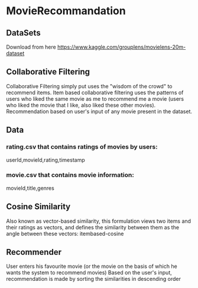 # MovieRecommandation
 
## DataSets
Download from here https://www.kaggle.com/grouplens/movielens-20m-dataset

## Collaborative Filtering
Collaborative Filtering simply put uses the "wisdom of the crowd" to recommend items.
Item based collaborative filtering uses the patterns of users who liked the same movie as me to recommend me a movie (users who liked the movie that I like, also liked these other movies).
Recommendation based on user's input of any movie present in the dataset.

## Data
### rating.csv that contains ratings of movies by users:
userId,movieId,rating,timestamp
### movie.csv that contains movie information:
movieId,title,genres


## Cosine Similarity
Also known as vector-based similarity, this formulation views two items and their ratings as vectors, and defines the similarity between them as the angle between these vectors:
itembased-cosine


## Recommender
User enters his favourite movie (or the movie on the basis of which he wants the system to recommend movies)
Based on the user's input, recommendation is made by sorting the similarities in descending order
